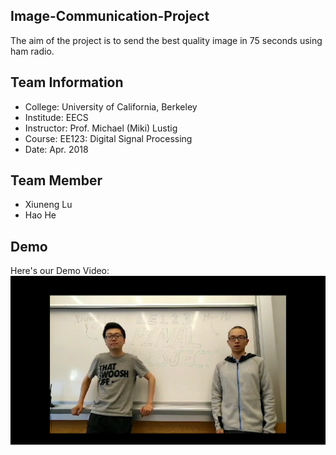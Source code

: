 ## Image-Communication-Project
The aim of the project is to send the best quality image in 75 seconds using ham radio.

## Team Information
- College: University of California, Berkeley
- Institude: EECS 
- Instructor: Prof. Michael (Miki) Lustig
- Course: EE123: Digital Signal Processing
- Date: Apr. 2018

## Team Member
- Xiuneng Lu
- Hao He

## Demo
Here's our Demo Video:
[![Imagine Communication Project DEMO](EE123_figure.png)](https://youtu.be/uB5SvKIxKjo)
